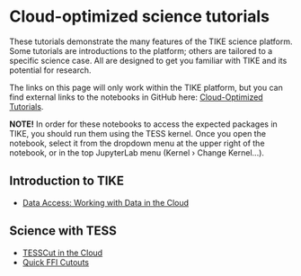 # Cloud-optimized science tutorials

These tutorials demonstrate the many features of the TIKE science platform. Some tutorials are introductions to the platform; others are tailored to a specific science case. All are designed to get you familiar with TIKE and its potential for research.

The links on this page will only work within the TIKE platform, but you can find external links to the notebooks in GitHub here: [Cloud-Optimized Tutorials](../markdown/cloud-optimized-github.md).

**NOTE!**  In order for these notebooks to access the expected packages in TIKE, you should run them using the TESS kernel. Once you open the notebook, select it from the dropdown menu at the upper right of the notebook, or in the top JupyterLab menu (Kernel › Change Kernel...).

## Introduction to TIKE

* [Data Access: Working with Data in the Cloud](../content/notebooks/data-access/data-access.ipynb)

## Science with TESS

* [TESSCut in the Cloud](../content/notebooks/tesscut-in-the-cloud/tesscut-in-the-cloud.ipynb)
* [Quick FFI Cutouts](../content/notebooks/quick-cloud-cutouts.ipynb)
